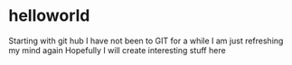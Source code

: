 # helloworld
Starting with git hub
I have not been to GIT for a while
I am just refreshing my mind again
Hopefully I will create interesting stuff here
